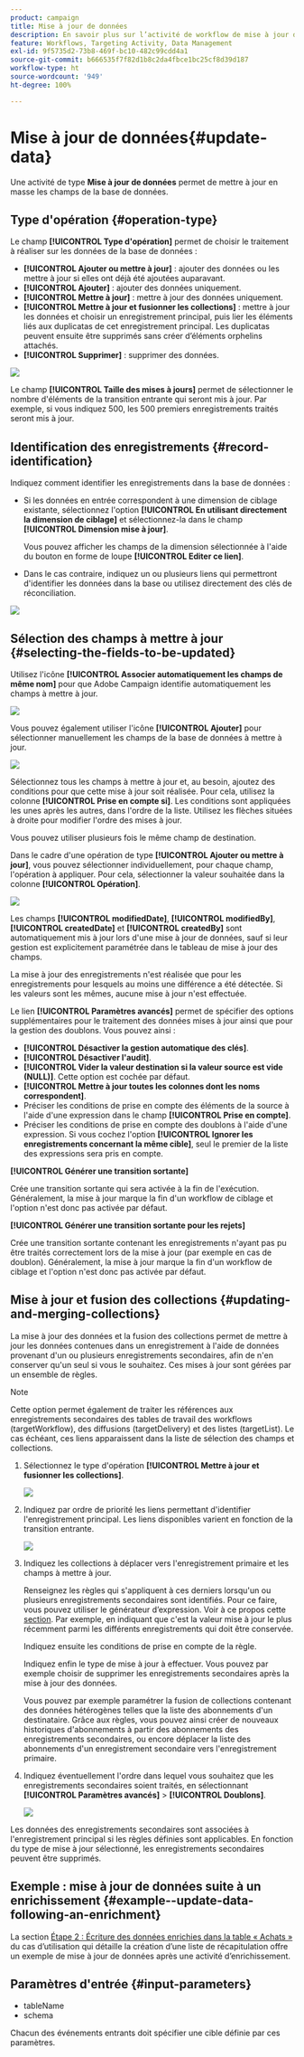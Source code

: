```yaml
---
product: campaign
title: Mise à jour de données
description: En savoir plus sur l’activité de workflow de mise à jour des données
feature: Workflows, Targeting Activity, Data Management
exl-id: 9f5735d2-73b8-469f-bc10-482c99cdd4a1
source-git-commit: b666535f7f82d1b8c2da4fbce1bc25cf8d39d187
workflow-type: ht
source-wordcount: '949'
ht-degree: 100%

---
```


# Mise à jour de données{#update-data}



Une activité de type **Mise à jour de données** permet de mettre à jour en masse les champs de la base de données.

## Type d&#39;opération {#operation-type}

Le champ **[!UICONTROL Type d&#39;opération]** permet de choisir le traitement à réaliser sur les données de la base de données :

* **[!UICONTROL Ajouter ou mettre à jour]** : ajouter des données ou les mettre à jour si elles ont déjà été ajoutées auparavant.
* **[!UICONTROL Ajouter]** : ajouter des données uniquement.
* **[!UICONTROL Mettre à jour]** : mettre à jour des données uniquement.
* **[!UICONTROL Mettre à jour et fusionner les collections]** : mettre à jour les données et choisir un enregistrement principal, puis lier les éléments liés aux duplicatas de cet enregistrement principal. Les duplicatas peuvent ensuite être supprimés sans créer d’éléments orphelins attachés.
* **[!UICONTROL Supprimer]** : supprimer des données.

![](assets/s_advuser_update_data_1.png)

Le champ **[!UICONTROL Taille des mises à jours]** permet de sélectionner le nombre d&#39;éléments de la transition entrante qui seront mis à jour. Par exemple, si vous indiquez 500, les 500 premiers enregistrements traités seront mis à jour.

## Identification des enregistrements {#record-identification}

Indiquez comment identifier les enregistrements dans la base de données :

* Si les données en entrée correspondent à une dimension de ciblage existante, sélectionnez l&#39;option **[!UICONTROL En utilisant directement la dimension de ciblage]** et sélectionnez-la dans le champ **[!UICONTROL Dimension mise à jour]**.

  Vous pouvez afficher les champs de la dimension sélectionnée à l&#39;aide du bouton en forme de loupe **[!UICONTROL Editer ce lien]**.

* Dans le cas contraire, indiquez un ou plusieurs liens qui permettront d&#39;identifier les données dans la base ou utilisez directement des clés de réconciliation.

![](assets/s_advuser_update_data_2.png)

## Sélection des champs à mettre à jour {#selecting-the-fields-to-be-updated}

Utilisez l&#39;icône **[!UICONTROL Associer automatiquement les champs de même nom]** pour que Adobe Campaign identifie automatiquement les champs à mettre à jour.

![](assets/s_advuser_update_data_3b.png)

Vous pouvez également utiliser l&#39;icône **[!UICONTROL Ajouter]** pour sélectionner manuellement les champs de la base de données à mettre à jour.

![](assets/s_advuser_update_data_3.png)

Sélectionnez tous les champs à mettre à jour et, au besoin, ajoutez des conditions pour que cette mise à jour soit réalisée. Pour cela, utilisez la colonne **[!UICONTROL Prise en compte si]**. Les conditions sont appliquées les unes après les autres, dans l&#39;ordre de la liste. Utilisez les flèches situées à droite pour modifier l&#39;ordre des mises à jour.

Vous pouvez utiliser plusieurs fois le même champ de destination.

Dans le cadre d&#39;une opération de type **[!UICONTROL Ajouter ou mettre à jour]**, vous pouvez sélectionner individuellement, pour chaque champ, l&#39;opération à appliquer. Pour cela, sélectionner la valeur souhaitée dans la colonne **[!UICONTROL Opération]**.

![](assets/s_advuser_update_data_5.png)

Les champs **[!UICONTROL modifiedDate]**, **[!UICONTROL modifiedBy]**, **[!UICONTROL createdDate]** et **[!UICONTROL createdBy]** sont automatiquement mis à jour lors d&#39;une mise à jour de données, sauf si leur gestion est explicitement paramétrée dans le tableau de mise à jour des champs.

La mise à jour des enregistrements n&#39;est réalisée que pour les enregistrements pour lesquels au moins une différence a été détectée. Si les valeurs sont les mêmes, aucune mise à jour n&#39;est effectuée.

Le lien **[!UICONTROL Paramètres avancés]** permet de spécifier des options supplémentaires pour le traitement des données mises à jour ainsi que pour la gestion des doublons. Vous pouvez ainsi :

* **[!UICONTROL Désactiver la gestion automatique des clés]**.
* **[!UICONTROL Désactiver l&#39;audit]**.
* **[!UICONTROL Vider la valeur destination si la valeur source est vide (NULL)]**. Cette option est cochée par défaut.
* **[!UICONTROL Mettre à jour toutes les colonnes dont les noms correspondent]**.
* Préciser les conditions de prise en compte des éléments de la source à l&#39;aide d&#39;une expression dans le champ **[!UICONTROL Prise en compte]**.
* Préciser les conditions de prise en compte des doublons à l&#39;aide d&#39;une expression. Si vous cochez l&#39;option **[!UICONTROL Ignorer les enregistrements concernant la même cible]**, seul le premier de la liste des expressions sera pris en compte.

**[!UICONTROL Générer une transition sortante]**

Crée une transition sortante qui sera activée à la fin de l&#39;exécution. Généralement, la mise à jour marque la fin d&#39;un workflow de ciblage et l&#39;option n&#39;est donc pas activée par défaut.

**[!UICONTROL Générer une transition sortante pour les rejets]**

Crée une transition sortante contenant les enregistrements n&#39;ayant pas pu être traités correctement lors de la mise à jour (par exemple en cas de doublon). Généralement, la mise à jour marque la fin d&#39;un workflow de ciblage et l&#39;option n&#39;est donc pas activée par défaut.

## Mise à jour et fusion des collections {#updating-and-merging-collections}

La mise à jour des données et la fusion des collections permet de mettre à jour les données contenues dans un enregistrement à l&#39;aide de données provenant d&#39;un ou plusieurs enregistrements secondaires, afin de n&#39;en conserver qu&#39;un seul si vous le souhaitez. Ces mises à jour sont gérées par un ensemble de règles.

>[!NOTE]
>
>Cette option permet également de traiter les références aux enregistrements secondaires des tables de travail des workflows (targetWorkflow), des diffusions (targetDelivery) et des listes (targetList). Le cas échéant, ces liens apparaissent dans la liste de sélection des champs et collections.

1. Sélectionnez le type d&#39;opération **[!UICONTROL Mettre à jour et fusionner les collections]**.

   ![](assets/update_and_merge_collections1.png)

1. Indiquez par ordre de priorité les liens permettant d&#39;identifier l&#39;enregistrement principal. Les liens disponibles varient en fonction de la transition entrante.

   ![](assets/update_and_merge_collections2.png)

1. Indiquez les collections à déplacer vers l&#39;enregistrement primaire et les champs à mettre à jour.

   Renseignez les règles qui s&#39;appliquent à ces derniers lorsqu&#39;un ou plusieurs enregistrements secondaires sont identifiés. Pour ce faire, vous pouvez utiliser le générateur d’expression. Voir à ce propos cette [section](../../platform/using/defining-filter-conditions.md#building-expressions). Par exemple, en indiquant que c&#39;est la valeur mise à jour le plus récemment parmi les différents enregistrements qui doit être conservée.

   Indiquez ensuite les conditions de prise en compte de la règle.

   Indiquez enfin le type de mise à jour à effectuer. Vous pouvez par exemple choisir de supprimer les enregistrements secondaires après la mise à jour des données.

   Vous pouvez par exemple paramétrer la fusion de collections contenant des données hétérogènes telles que la liste des abonnements d&#39;un destinataire. Grâce aux règles, vous pouvez ainsi créer de nouveaux historiques d&#39;abonnements à partir des abonnements des enregistrements secondaires, ou encore déplacer la liste des abonnements d&#39;un enregistrement secondaire vers l&#39;enregistrement primaire.

1. Indiquez éventuellement l&#39;ordre dans lequel vous souhaitez que les enregistrements secondaires soient traités, en sélectionnant **[!UICONTROL Paramètres avancés]** > **[!UICONTROL Doublons]**.

   ![](assets/update_and_merge_collections3.png)

Les données des enregistrements secondaires sont associées à l&#39;enregistrement principal si les règles définies sont applicables. En fonction du type de mise à jour sélectionné, les enregistrements secondaires peuvent être supprimés.

## Exemple : mise à jour de données suite à un enrichissement {#example--update-data-following-an-enrichment}

La section [Étape 2 : Écriture des données enrichies dans la table « Achats »](creating-a-summary-list.md#step-2--writing-enriched-data-to-the--purchases--table) du cas d’utilisation qui détaille la création d’une liste de récapitulation offre un exemple de mise à jour de données après une activité d’enrichissement.

## Paramètres d&#39;entrée {#input-parameters}

* tableName
* schema

Chacun des événements entrants doit spécifier une cible définie par ces paramètres.

